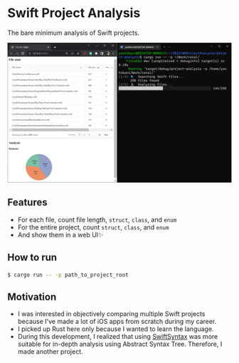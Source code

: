 # Swift Project Analysis

The bare minimum analysis of Swift projects.

<img src="./ProjectAnalysis.png" width=600>

## Features
- For each file, count file length, `struct`, `class`, and `enum`
- For the entire project, count `struct`, `class`, and `enum`
- And show them in a web UI✨

## How to run

```sh
$ cargo run -- -p path_to_project_root
```

## Motivation
- I was interested in objectively comparing multiple Swift projects because I've made a lot of iOS apps from scratch during my career.
- I picked up Rust here only because I wanted to learn the language.
- During this development, I realized that using [SwiftSyntax](https://github.com/apple/swift-syntax) was more suitable for in-depth analysis using Abstract Syntax Tree. Therefore, I made another project.


<!-- As an iOS app developer, I've made more than 10 apps from scratch. During development, I sometimes felt "this app is bigger and more complex than that", or vice versa. As an attempt to objectively compare iOS app projects, as a first step, I wrote these codes to count elements in Swift codebase.
Also, I picked up Rust just because I wanted to learn the language, however, I realized that using [SwiftSyntax] -->
